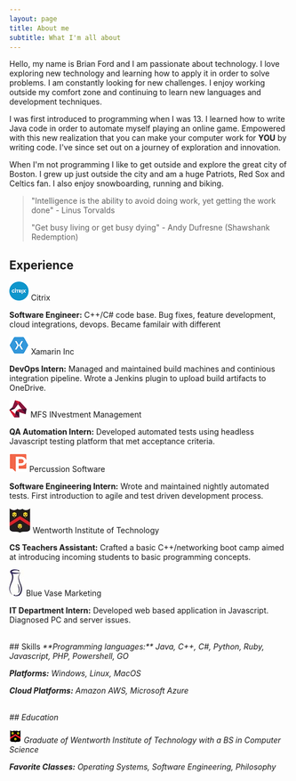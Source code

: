 ```yaml
---
layout: page
title: About me
subtitle: What I'm all about
---
```


Hello, my name is Brian Ford and I am passionate about technology. I love exploring new technology and learning how to apply it in order to solve problems. I am constantly looking for new challenges. I enjoy working outside my comfort zone and continuing to learn new languages and development techniques.

I was first introduced to programming when I was 13. I learned how to write Java code in order to automate myself playing an online game. Empowered with this new realization that you can make your computer work for **YOU** by writing code. I've since set out on a journey of exploration and innovation.
 
When I'm not programming I like to get outside and explore the great city of Boston. I grew up just outside the city and am a huge Patriots, Red Sox and Celtics fan. I also enjoy snowboarding, running and biking.


>"Intelligence is the ability to avoid doing work, yet getting the work done"
>\- Linus Torvalds
>
>"Get busy living or get busy dying"
>\- Andy Dufresne (Shawshank Redemption)

## Experience

![Citrix Logo](img/citrix.png) Citrix

**Software Engineer:** C++/C# code base. Bug fixes, feature development, cloud integrations, devops. Became familair with different 

![Xamarin Logo](img/xamarin.png) Xamarin Inc

**DevOps Intern:** Managed and maintained build machines and continious integration pipeline. Wrote a Jenkins plugin to upload build artifacts to OneDrive.

![MFS Logo](img/mfs.png) MFS INvestment Management

**QA Automation Intern:** Developed automated tests using headless Javascript testing platform that met acceptance criteria.

![Percussion Logo](img/percussion.png) Percussion Software

**Software Engineering Intern:** Wrote and maintained nightly automated tests. First introduction to agile and test driven development process.

![Wentworth Logo](img/wit2.jpg) Wentworth Institute of Technology

**CS Teachers Assistant:** Crafted a basic C++/networking boot camp aimed at introducing incoming students to basic programming concepts.

![Bluevase Logo](img/bluevase.jpg) Blue Vase Marketing

**IT Department Intern:** Developed web based application in Javascript. Diagnosed PC and server issues.

<br />
## Skills
<i class="fa fa-code" /> **Programming languages:** Java, C++, C#, Python, Ruby, Javascript, PHP, Powershell, GO

<i class="fa fa-cubes" /> **Platforms:** Windows, Linux, MacOS

<i class="fa fa-cloud" /> **Cloud Platforms:** Amazon AWS, Microsoft Azure

<br />
## Education

![Wentworth Institute of Technology](img/wit.png) Graduate of Wentworth Institute of Technology with a BS in Computer Science

<i class="fa fa-pencil" /> **Favorite Classes:** Operating Systems, Software Engineering, Philosophy 